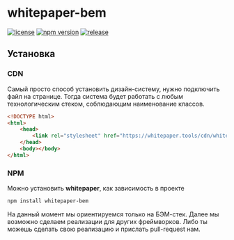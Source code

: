 # whitepaper-bem

[![license](https://badgen.net/github/license/whitepapertools/whitepaper-bem)](https://github.com/whitepapertools/whitepaper-bem/blob/master/LICENSE)
[![npm version](https://badgen.net/npm/v/whitepaper-bem)](https://www.npmjs.com/package/whitepaper-bem)
[![release](https://badgen.net/github/release/whitepapertools/whitepaper-bem)](https://github.com/whitepapertools/whitepaper-bem/releases/latest)


## Установка

### CDN
Самый просто способ установить дизайн-систему, нужно подключить файл на странице. Тогда система будет работать с любым технологическим стеком, соблюдающим наименование классов.

```html
<!DOCTYPE html>
<html>
    <head>
        <link rel="stylesheet" href="https://whitepaper.tools/cdn/whitepaper-1.0.0.min.css">
    </head>
    <body></body>
</html>
```

### NPM
Можно установить **whitepaper**, как зависимость в проекте

```html
npm install whitepaper-bem
```

На данный момент мы ориентируемся только на БЭМ-стек. Далее мы возможно сделаем реализации для других фреймворков. Либо ты можешь сделать свою реализацию и прислать pull-request нам.
